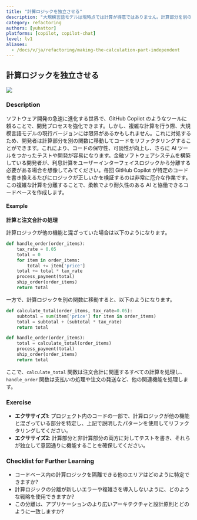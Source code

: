 ```yaml
---
title: "計算ロジックを独立させる"
description: "大規模言語モデルは現時点では計算が得意ではありません。計算部分を別の関数に移動することで、開発と保守が容易になります。"
category: refactoring
authors: [yuhattor]
platforms: [copilot, copilot-chat]
level: lv1
aliases:
  - /docs/v/ja/refactoring/making-the-calculation-part-independent
---
```


## 計算ロジックを独立させる

[<img src="https://img.shields.io/badge/Lv1-Early_Stage_Pattern-blue">](https://github.com/orgs/AI-Native-Development/projects/1/)

### Description

ソフトウェア開発の急速に進化する世界で、GitHub Copilot のようなツールに頼ることで、開発プロセスを強化できます。しかし、複雑な計算を行う際、大規模言語モデルの現行バージョンには限界があるかもしれません。これに対処するため、開発者は計算部分を別の関数に移動してコードをリファクタリングすることができます。これにより、コードの保守性、可読性が向上し、さらに AI ツールをつかったテストや開発が容易になります。金融ソフトウェアシステムを構築している開発者が、利息計算をユーザーインターフェイスロジックから分離する必要がある場合を想像してみてください。毎回 GitHub Copilot が特定のコードを書き換えるたびにロジックが正しいかを検証するのは非常に厄介な作業です。この複雑な計算を分離することで、柔軟でより耐久性のある AI と協働できるコードベースを作成します。

#### Example

**計算と注文合計の処理**

計算ロジックが他の機能と混ざっていた場合は以下のようになります。

```python
def handle_order(order_items):
    tax_rate = 0.05
    total = 0
    for item in order_items:
        total += item['price']
    total += total * tax_rate
    process_payment(total)
    ship_order(order_items)
    return total
```

一方で、計算ロジックを別の関数に移動すると、以下のようになります。

```python
def calculate_total(order_items, tax_rate=0.05):
    subtotal = sum(item['price'] for item in order_items)
    total = subtotal + (subtotal * tax_rate)
    return total

def handle_order(order_items):
    total = calculate_total(order_items)
    process_payment(total)
    ship_order(order_items)
    return total
```

ここで、`calculate_total` 関数は注文合計に関連するすべての計算を処理し、`handle_order` 関数は支払いの処理や注文の発送など、他の関連機能を処理します。

### Exercise

- **エクササイズ1**: プロジェクト内のコードの一部で、計算ロジックが他の機能と混ざっている部分を特定し、上記で説明したパターンを使用してリファクタリングしてください。
- **エクササイズ2**: 計算部分と非計算部分の両方に対してテストを書き、それらが独立して意図通りに機能することを確保してください。

### Checklist for Further Learning

- コードベース内の計算ロジックを隔離できる他のエリアはどのように特定できますか?
- 計算ロジックの分離が新しいエラーや複雑さを導入しないように、どのような戦略を使用できますか?
- この分離は、アプリケーションのより広いアーキテクチャと設計原則とどのように一致しますか?

